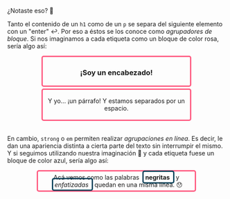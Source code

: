 ¿Notaste eso? :eyes: 

Tanto el contenido de un `h1` como de un `p` se separa del siguiente elemento con un "enter" :leftwards_arrow_with_hook:. Por eso a éstos se los conoce como _agrupadores de bloque_. Si nos imaginamos a cada etiqueta como un bloque de color rosa, sería algo así:

<div style="width: 70%; margin: auto;">
  <table class="table">
  <tr>
  <div style="
   padding: 1%;
   margin: 1%;
   border-color: #FF5B81;
   border-style: solid;
   text-align: center;
   border-radius: 5px;
  ">
  <h3>¡Soy un encabezado!</h3>
  </div>
  </tr>
  
  <tr>
  <div style="
   padding: 1%;
   margin: 1%;
   border-style: solid;
   border-color: #FF5B81;
   text-align: center;
   border-radius: 5px;
  ">
  <p>Y yo... ¡un párrafo! Y estamos separados por un espacio.</p>
</div>
  <tr> 
</table>
</div>

En cambio, `strong` o `em` permiten realizar _agrupaciones en línea_. Es decir, le dan una apariencia distinta a cierta parte del texto sin interrumpir el mismo. Y si seguimos utilizando nuestra imaginación :rainbow: y cada etiqueta fuese un bloque de color azul, sería algo así: 

<html>
<head>
     <meta charset="UTF-8">
 </head>
<div style="
   padding: 1%;
   margin: 1%;
   border-color: #FF5B81;
   border-style: solid;
   border-radius: 5px;
   width: 70%;
   margin: auto;
   text-align:center;
">
<span>
  Acá vemos como las palabras
</span>
<span style="
   padding: 1%;
   margin: 1%;
   border-color: #0B465D;
   border-style: solid;
   border-radius: 5px;
   text-align:center;
"> <strong>negritas</strong>
</span>
<span>
  y
</span>
<span style="
   padding: 1%;
   margin: 1%;
   border-color: #0B465D;
   border-style: solid;
   border-radius: 5px;
   text-align:center;
"> <em>enfatizadas</em>
</span>
<span>
  quedan en una misma línea. 😯 
</span>
   </div>
   </html>